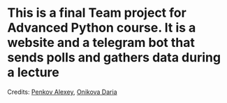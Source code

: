 # This is a final Team project for Advanced Python course. It is a website and a telegram bot that sends polls and gathers data during a lecture
Credits: [Penkov Alexey](https://github.com/vvauijij), [Onikova Daria](https://github.com/myramystin)
